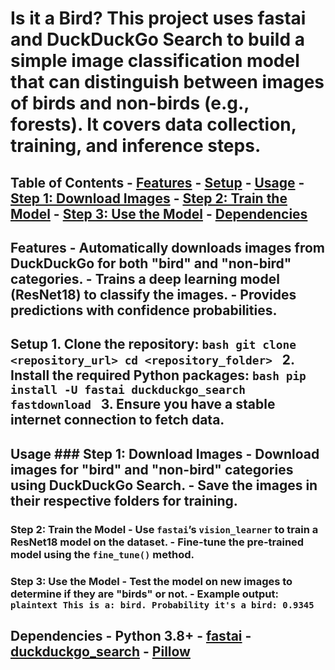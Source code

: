 # Is it a Bird? This project uses **fastai** and **DuckDuckGo Search** to build a simple image classification model that can distinguish between images of birds and non-birds (e.g., forests). It covers data collection, training, and inference steps.

## Table of Contents - [Features](#features) - [Setup](#setup) - [Usage](#usage) - [Step 1: Download Images](#step-1-download-images) - [Step 2: Train the Model](#step-2-train-the-model) - [Step 3: Use the Model](#step-3-use-the-model) - [Dependencies](#dependencies)

## Features - Automatically downloads images from DuckDuckGo for both "bird" and "non-bird" categories. - Trains a deep learning model (ResNet18) to classify the images. - Provides predictions with confidence probabilities.

## Setup 1. Clone the repository: ```bash git clone <repository_url> cd <repository_folder> ``` 2. Install the required Python packages: ```bash pip install -U fastai duckduckgo_search fastdownload ``` 3. Ensure you have a stable internet connection to fetch data.

## Usage ### Step 1: Download Images - Download images for "bird" and "non-bird" categories using DuckDuckGo Search. - Save the images in their respective folders for training.

### Step 2: Train the Model - Use `fastai`’s `vision_learner` to train a ResNet18 model on the dataset. - Fine-tune the pre-trained model using the `fine_tune()` method.

### Step 3: Use the Model - Test the model on new images to determine if they are "birds" or not. - Example output: ```plaintext This is a: bird. Probability it's a bird: 0.9345 ```

## Dependencies - Python 3.8+ - [fastai](https://docs.fast.ai/) - [duckduckgo_search](https://pypi.org/project/duckduckgo-search/) - [Pillow](https://python-pillow.org/)